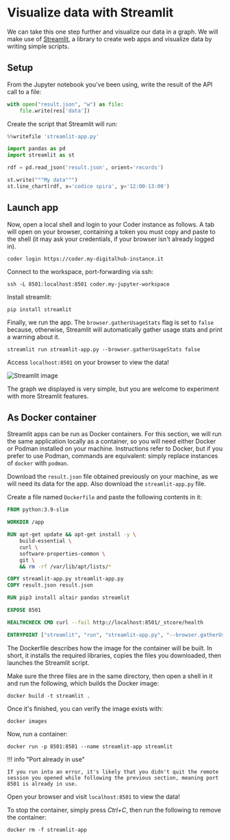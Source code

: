 # Visualize data with Streamlit

We can take this one step further and visualize our data in a graph. We will make use of [Streamlit](https://streamlit.io/), a library to create web apps and visualize data by writing simple scripts.

## Setup

From the Jupyter notebook you've been using, write the result of the API call to a file:

``` python
with open("result.json", "w") as file:
    file.write(res['data'])
```

Create the script that Streamlit will run:

``` python
%%writefile 'streamlit-app.py'

import pandas as pd
import streamlit as st

rdf = pd.read_json('result.json', orient='records')

st.write("""My data""")
st.line_chart(rdf, x='codice spira', y='12:00-13:00')
```

## Launch app

Now, open a local shell and login to your Coder instance as follows. A tab will open on your browser, containing a token you must copy and paste to the shell (it may ask your credentials, if your browser isn't already logged in).
``` shell
coder login https://coder.my-digitalhub-instance.it
```

Connect to the workspace, port-forwarding via ssh:
``` shell
ssh -L 8501:localhost:8501 coder.my-jupyter-workspace
```

Install streamlit:
``` shell
pip install streamlit
```

Finally, we run the app. The `browser.gatherUsageStats` flag is set to `false` because, otherwise, Streamlit will automatically gather usage stats and print a warning about it.
``` shell
streamlit run streamlit-app.py --browser.gatherUsageStats false
```

Access `localhost:8501` on your browser to view the data!

![Streamlit image](../../../images/streamlit.png)

The graph we displayed is very simple, but you are welcome to experiment with more Streamlit features.

## As Docker container

Streamlit apps can be run as Docker containers. For this section, we will run the same application locally as a container, so you will need either Docker or Podman installed on your machine. Instructions refer to Docker, but if you prefer to use Podman, commands are equivalent: simply replace instances of `docker` with `podman`.

Download the `result.json` file obtained previously on your machine, as we will need its data for the app. Also download the `streamlit-app.py` file.

Create a file named `Dockerfile` and paste the following contents in it:
``` Dockerfile
FROM python:3.9-slim

WORKDIR /app

RUN apt-get update && apt-get install -y \
    build-essential \
    curl \
    software-properties-common \
    git \
    && rm -rf /var/lib/apt/lists/*

COPY streamlit-app.py streamlit-app.py
COPY result.json result.json

RUN pip3 install altair pandas streamlit

EXPOSE 8501

HEALTHCHECK CMD curl --fail http://localhost:8501/_stcore/health

ENTRYPOINT ["streamlit", "run", "streamlit-app.py", "--browser.gatherUsageStats=false"]
```

The Dockerfile describes how the image for the container will be built. In short, it installs the required libraries, copies the files you downloaded, then launches the Streamlit script.

Make sure the three files are in the same directory, then open a shell in it and run the following, which builds the Docker image:
``` shell
docker build -t streamlit .
```

Once it's finished, you can verify the image exists with:
``` shell
docker images
```

Now, run a container:
``` shell
docker run -p 8501:8501 --name streamlit-app streamlit
```

!!! info "Port already in use"

    If you run into an error, it's likely that you didn't quit the remote session you opened while following the previous section, meaning port 8501 is already in use.

Open your browser and visit `localhost:8501` to view the data!

To stop the container, simply press *Ctrl+C*, then run the following to remove the container:
``` shell
docker rm -f streamlit-app
```
